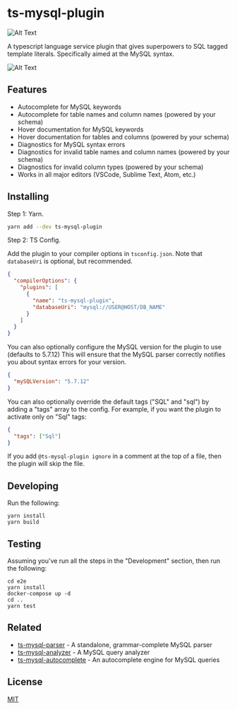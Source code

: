 # ts-mysql-plugin

![Alt Text](https://github.com/segmentio/ts-mysql-plugin/workflows/CI/badge.svg)

A typescript language service plugin that gives superpowers to SQL tagged template literals. Specifically aimed at the MySQL syntax.

![Alt Text](https://github.com/segmentio/ts-mysql-plugin/raw/master/.github/demo.gif)

## Features

- Autocomplete for MySQL keywords
- Autocomplete for table names and column names (powered by your schema)
- Hover documentation for MySQL keywords
- Hover documentation for tables and columns (powered by your schema)
- Diagnostics for MySQL syntax errors
- Diagnostics for invalid table names and column names (powered by your schema)
- Diagnostics for invalid column types (powered by your schema)
- Works in all major editors (VSCode, Sublime Text, Atom, etc.)

## Installing

Step 1: Yarn.

```sh
yarn add --dev ts-mysql-plugin
```

Step 2: TS Config.

Add the plugin to your compiler options in `tsconfig.json`. Note that `databaseUri` is optional, but recommended.

```json
{
  "compilerOptions": {
    "plugins": [
      {
        "name": "ts-mysql-plugin",
        "databaseUri": "mysql://USER@HOST/DB_NAME"
      }
    ]
  }
}
```

You can also optionally configure the MySQL version for the plugin to use (defaults to 5.7.12) This will ensure that the MySQL parser correctly notifies you about syntax errors for your version.

```json
{
  "mySQLVersion": "5.7.12"
}
```

You can also optionally override the default tags ("SQL" and "sql") by adding a "tags" array to the config. For example, if you want the plugin to activate only on "Sql" tags:

```json
{
  "tags": ["Sql"]
}
```

If you add `@ts-mysql-plugin ignore` in a comment at the top of a file, then the plugin will skip the file.

## Developing

Run the following:

```shell
yarn install
yarn build
```

## Testing

Assuming you've run all the steps in the "Development" section, then run the following:

```shell
cd e2e
yarn install
docker-compose up -d
cd ..
yarn test
```

## Related

- [ts-mysql-parser](https://github.com/stevenmiller888/ts-mysql-parser) - A standalone, grammar-complete MySQL parser
- [ts-mysql-analyzer](https://github.com/stevenmiller888/ts-mysql-analyzer) - A MySQL query analyzer
- [ts-mysql-autocomplete](https://github.com/stevenmiller888/ts-mysql-autocomplete) - An autocomplete engine for MySQL queries

## License

[MIT](https://tldrlegal.com/license/mit-license)
